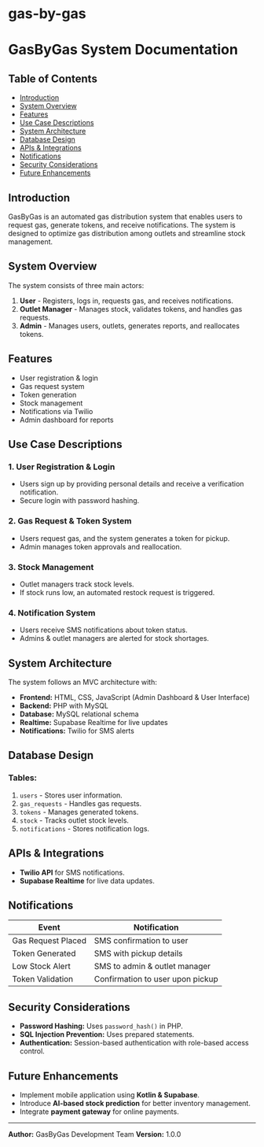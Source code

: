 # gas-by-gas

# GasByGas System Documentation

## Table of Contents
- [Introduction](#introduction)
- [System Overview](#system-overview)
- [Features](#features)
- [Use Case Descriptions](#use-case-descriptions)
- [System Architecture](#system-architecture)
- [Database Design](#database-design)
- [APIs & Integrations](#apis--integrations)
- [Notifications](#notifications)
- [Security Considerations](#security-considerations)
- [Future Enhancements](#future-enhancements)

## Introduction
GasByGas is an automated gas distribution system that enables users to request gas, generate tokens, and receive notifications. The system is designed to optimize gas distribution among outlets and streamline stock management.

## System Overview
The system consists of three main actors:
1. **User** - Registers, logs in, requests gas, and receives notifications.
2. **Outlet Manager** - Manages stock, validates tokens, and handles gas requests.
3. **Admin** - Manages users, outlets, generates reports, and reallocates tokens.

## Features
- User registration & login
- Gas request system
- Token generation
- Stock management
- Notifications via Twilio
- Admin dashboard for reports

## Use Case Descriptions
### 1. **User Registration & Login**
- Users sign up by providing personal details and receive a verification notification.
- Secure login with password hashing.

### 2. **Gas Request & Token System**
- Users request gas, and the system generates a token for pickup.
- Admin manages token approvals and reallocation.

### 3. **Stock Management**
- Outlet managers track stock levels.
- If stock runs low, an automated restock request is triggered.

### 4. **Notification System**
- Users receive SMS notifications about token status.
- Admins & outlet managers are alerted for stock shortages.

## System Architecture
The system follows an MVC architecture with:
- **Frontend:** HTML, CSS, JavaScript (Admin Dashboard & User Interface)
- **Backend:** PHP with MySQL
- **Database:** MySQL relational schema
- **Realtime:** Supabase Realtime for live updates
- **Notifications:** Twilio for SMS alerts

## Database Design
### Tables:
1. `users` - Stores user information.
2. `gas_requests` - Handles gas requests.
3. `tokens` - Manages generated tokens.
4. `stock` - Tracks outlet stock levels.
5. `notifications` - Stores notification logs.

## APIs & Integrations
- **Twilio API** for SMS notifications.
- **Supabase Realtime** for live data updates.

## Notifications
| Event | Notification |
|---|---|
| Gas Request Placed | SMS confirmation to user |
| Token Generated | SMS with pickup details |
| Low Stock Alert | SMS to admin & outlet manager |
| Token Validation | Confirmation to user upon pickup |

## Security Considerations
- **Password Hashing:** Uses `password_hash()` in PHP.
- **SQL Injection Prevention:** Uses prepared statements.
- **Authentication:** Session-based authentication with role-based access control.

## Future Enhancements
- Implement mobile application using **Kotlin & Supabase**.
- Introduce **AI-based stock prediction** for better inventory management.
- Integrate **payment gateway** for online payments.

---

**Author:** GasByGas Development Team
**Version:** 1.0.0


